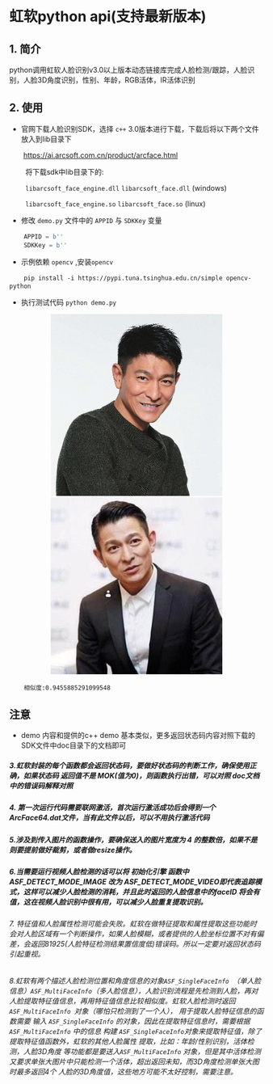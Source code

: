# 虹软python api(支持最新版本)
## 1. 简介
python调用虹软人脸识别v3.0以上版本动态链接库完成人脸检测/跟踪，人脸识别，人脸3D角度识别，性别、年龄，RGB活体，IR活体识别

## 2. 使用
- 官网下载人脸识别SDK，选择 `c++` 3.0版本进行下载，下载后将以下两个文件放入到lib目录下

&ensp;&ensp;&ensp;&ensp;https://ai.arcsoft.com.cn/product/arcface.html

&ensp;&ensp;&ensp;&ensp; 将下载sdk中lib目录下的:

&ensp;&ensp;&ensp;&ensp; `libarcsoft_face_engine.dll` `libarcsoft_face.dll` (windows)

&ensp;&ensp;&ensp;&ensp; `libarcsoft_face_engine.so` `libarcsoft_face.so` (linux)


- 修改 `demo.py` 文件中的 `APPID` 与 `SDKKey` 变量

```python
    APPID = b''
    SDKKey = b''
```

- 示例依赖 `opencv` ,安装`opencv`

```key
    pip install -i https://pypi.tuna.tsinghua.edu.cn/simple opencv-python
``` 

- 执行测试代码
`python demo.py`

<div align=center>
     <img src="./asserts/1.jpg"  />
     <img src="./asserts/2.jpg"  />
</div>

```key
    相似度:0.9455885291099548
```
## 注意

- demo 内容和提供的c++ demo 基本类似，更多返回状态码内容对照下载的SDK文件中doc目录下的文档即可


##### 3.虹软封装的每个函数都会返回状态码，要做好状态码的判断工作，确保使用正确，如果状态码 返回值不是 MOK(值为0)，则函数执行出错，可以对照 doc文档中的错误码解释对照 
##### 4. 第一次运行代码需要联网激活，首次运行激活成功后会得到一个ArcFace64.dat文件，当有此文件以后，可以不用执行激活代码
##### 5.涉及到传入图片的函数操作，要确保送入的图片宽度为 4 的整数倍，如果不是则要提前做好裁剪，或者做resize操作。
##### 6.当需要运行视频人脸检测的话可以将 初始化引擎 函数中 ASF_DETECT_MODE_IMAGE 改为 ASF_DETECT_MODE_VIDEO即代表追踪模式，这样可以减少人脸检测的消耗，并且此时返回的人脸信息中的faceID 将会有值，这在视频人脸识别中很有用，可以减少人脸重复提取识别。
###### 7. 特征值和人脸属性检测可能会失败。虹软在做特征提取和属性提取这些功能时会对人脸区域有一个判断操作，如果人脸模糊，或者提供的人脸坐标位置不对有偏差，会返回81925(人脸特征检测结果置信度低)错误码。所以一定要对返回状态码引起重视。
###### 8.虹软有两个描述人脸检测位置和角度信息的对象`ASF_SingleFaceInfo `（单人脸信息）`ASF_MultiFaceInfo`（多人脸信息），人脸识别流程是先检测到人脸，再对人脸提取特征值信息，再用特征值信息比较相似度。虹软人脸检测时返回`ASF_MultiFaceInfo `对象（哪怕只检测到了一个人），   用于提取人脸特征信息的函数需要 输入 `ASF_SingleFaceInfo` 的对象，因此在提取特征信息时，需要根据 `ASF_MultiFaceInfo` 中的信息 构建 `ASF_SingleFaceInfo`对象来提取特征值，除了 提取特征值函数外，虹软的其他人脸属性 提取，比如：*年龄/性别识别，活体检测，人脸3D角度* 等功能都是要送入`ASF_MultiFaceInfo` 对象，但是其中活体检测又要求单张大图片中只能检测一个活体，超出返回未知，而3D角度检测单张大图时最多返回4个 人脸的3D角度值，这些地方可能不太好控制，需要注意。

